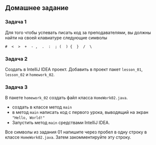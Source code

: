 ## Домашнее задание

### Задача 1
Для того чтобы успевать писать код за преподавателями, вы должны найти на своей клавиатуре следующие символы
```none
#  <  >  +  - ,  .  :  ; (  ) {  }  /  \
```

### Задача 2
Создать в IntelliJ IDEA проект.
Добавить в проект пакет `lesson_01`, `lesson_02` и `homework_02`.

### Задача 3
В пакете `homework_02` создать файл класса `HomeWork02.java`.
- создать в классе метод `main`
- в метод `main` написать код с первого урока, выводящий на экран `"Hello, World!"`
- Запустить метод `main` средствами IntelliJ IDEA.

Все символы из задания 01 напишите через пробел в одну строку в классе `HomeWork02.java`. Затем закомментируйте эту строку.

